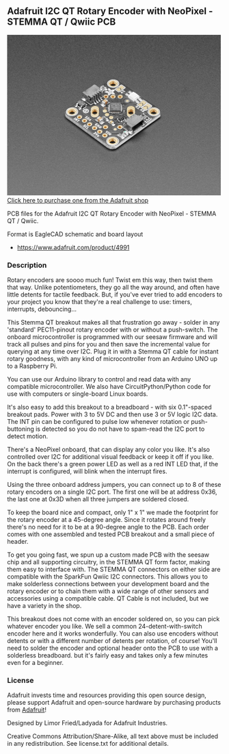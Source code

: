 ## Adafruit I2C QT Rotary Encoder with NeoPixel - STEMMA QT / Qwiic PCB

<a href="http://www.adafruit.com/products/4991"><img src="assets/4991.jpg?raw=true" width="500px"><br/>
Click here to purchase one from the Adafruit shop</a>

PCB files for the Adafruit I2C QT Rotary Encoder with NeoPixel - STEMMA QT / Qwiic. 

Format is EagleCAD schematic and board layout
* https://www.adafruit.com/product/4991

### Description

Rotary encoders are soooo much fun! Twist em this way, then twist them that way. Unlike potentiometers, they go all the way around, and often have little detents for tactile feedback. But, if you've ever tried to add encoders to your project you know that they're a real challenge to use: timers, interrupts, debouncing...

This Stemma QT breakout makes all that frustration go away - solder in any 'standard' PEC11-pinout rotary encoder with or without a push-switch. The onboard microcontroller is programmed with our seesaw firmware and will track all pulses and pins for you and then save the incremental value for querying at any time over I2C. Plug it in with a Stemma QT cable for instant rotary goodness, with any kind of microcontroller from an Arduino UNO up to a Raspberry Pi.

You can use our Arduino library to control and read data with any compatible microcontroller. We also have CircuitPython/Python code for use with computers or single-board Linux boards.

It's also easy to add this breakout to a breadboard - with six 0.1"-spaced breakout pads. Power with 3 to 5V DC and then use 3 or 5V logic I2C data. The INT pin can be configured to pulse low whenever rotation or push-buttoning is detected so you do not have to spam-read the I2C port to detect motion.

There's a NeoPixel onboard, that can display any color you like. It's also controlled over I2C for additional visual feedback or keep it off if you like. On the back there's a green power LED as well as a red INT LED that, if the interrupt is configured, will blink when the interrupt fires.

Using the three onboard address jumpers, you can connect up to 8 of these rotary encoders on a single I2C port. The first one will be at address 0x36, the last one at 0x3D when all three jumpers are soldered closed.

To keep the board nice and compact, only 1" x 1" we made the footprint for the rotary encoder at a 45-degree angle. Since it rotates around freely there's no need for it to be at a 90-degree angle to the PCB. Each order comes with one assembled and tested PCB breakout and a small piece of header.

To get you going fast, we spun up a custom made PCB with the seesaw chip and all supporting circuitry, in the STEMMA QT form factor, making them easy to interface with. The STEMMA QT connectors on either side are compatible with the SparkFun Qwiic I2C connectors. This allows you to make solderless connections between your development board and the rotary encoder or to chain them with a wide range of other sensors and accessories using a compatible cable. QT Cable is not included, but we have a variety in the shop.

This breakout does not come with an encoder soldered on, so you can pick whatever encoder you like. We sell a common 24-detent-with-switch encoder here and it works wonderfully. You can also use encoders without detents or with a different number of detents per rotation, of course! You'll need to solder the encoder and optional header onto the PCB to use with a solderless breadboard. but it's fairly easy and takes only a few minutes even for a beginner.

### License

Adafruit invests time and resources providing this open source design, please support Adafruit and open-source hardware by purchasing products from [Adafruit](https://www.adafruit.com)!

Designed by Limor Fried/Ladyada for Adafruit Industries.

Creative Commons Attribution/Share-Alike, all text above must be included in any redistribution. 
See license.txt for additional details.
